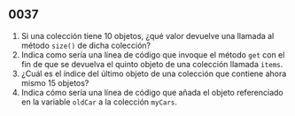 ## 0037

1. Si una colección tiene 10 objetos, ¿qué valor devuelve una llamada al método `size()` de dicha colección?
2. Indica como sería una línea de código que invoque el método `get` con el fin de que se devuelva el quinto objeto de una colección llamada `items`. 
3. ¿Cuál es el índice del último objeto de una colección que contiene ahora mismo 15 objetos?
4. Indica cómo sería una línea de código que añada el objeto referenciado en la variable `oldCar` a la colección `myCars`.
